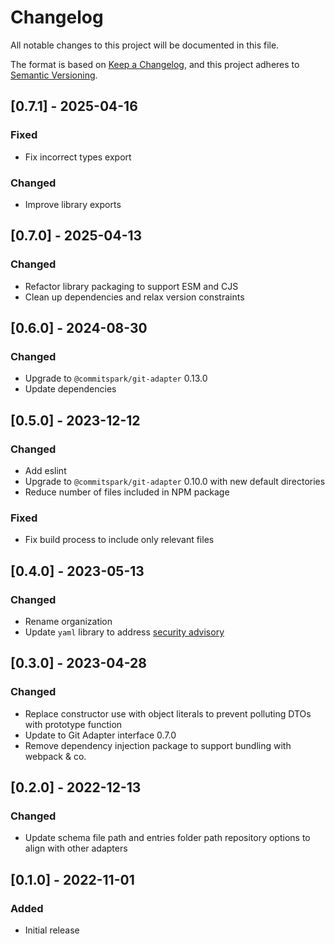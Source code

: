 # Changelog

All notable changes to this project will be documented in this file.

The format is based on [Keep a Changelog](https://keepachangelog.com/en/1.0.0/),
and this project adheres to [Semantic Versioning](https://semver.org/spec/v2.0.0.html).

## [0.7.1] - 2025-04-16

### Fixed

- Fix incorrect types export

### Changed

- Improve library exports

## [0.7.0] - 2025-04-13

### Changed

- Refactor library packaging to support ESM and CJS
- Clean up dependencies and relax version constraints

## [0.6.0] - 2024-08-30

### Changed

- Upgrade to `@commitspark/git-adapter` 0.13.0
- Update dependencies

## [0.5.0] - 2023-12-12

### Changed

- Add eslint
- Upgrade to `@commitspark/git-adapter` 0.10.0 with new default directories
- Reduce number of files included in NPM package

### Fixed

- Fix build process to include only relevant files

## [0.4.0] - 2023-05-13

### Changed

- Rename organization
- Update `yaml` library to address [security advisory](https://github.com/advisories/GHSA-f9xv-q969-pqx4)

## [0.3.0] - 2023-04-28

### Changed

- Replace constructor use with object literals to prevent polluting DTOs with prototype function
- Update to Git Adapter interface 0.7.0
- Remove dependency injection package to support bundling with webpack & co.

## [0.2.0] - 2022-12-13

### Changed

- Update schema file path and entries folder path repository options to align with other adapters

## [0.1.0] - 2022-11-01

### Added

- Initial release
